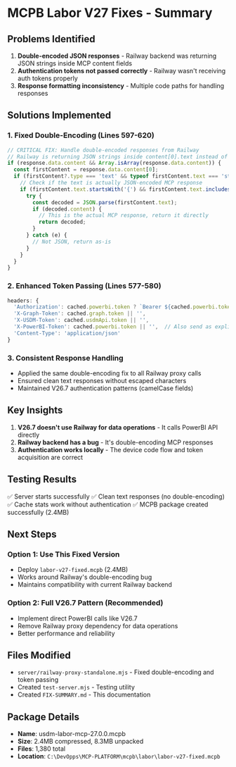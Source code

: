 # MCPB Labor V27 Fixes - Summary

## Problems Identified

1. **Double-encoded JSON responses** - Railway backend was returning JSON strings inside MCP content fields
2. **Authentication tokens not passed correctly** - Railway wasn't receiving auth tokens properly
3. **Response formatting inconsistency** - Multiple code paths for handling responses

## Solutions Implemented

### 1. Fixed Double-Encoding (Lines 597-620)
```javascript
// CRITICAL FIX: Handle double-encoded responses from Railway
// Railway is returning JSON strings inside content[0].text instead of proper MCP format
if (response.data.content && Array.isArray(response.data.content)) {
  const firstContent = response.data.content[0];
  if (firstContent?.type === 'text' && typeof firstContent.text === 'string') {
    // Check if the text is actually JSON-encoded MCP response
    if (firstContent.text.startsWith('{') && firstContent.text.includes('"content"')) {
      try {
        const decoded = JSON.parse(firstContent.text);
        if (decoded.content) {
          // This is the actual MCP response, return it directly
          return decoded;
        }
      } catch (e) {
        // Not JSON, return as-is
      }
    }
  }
}
```

### 2. Enhanced Token Passing (Lines 577-580)
```javascript
headers: {
  'Authorization': cached.powerbi.token ? `Bearer ${cached.powerbi.token}` : '',
  'X-Graph-Token': cached.graph.token || '',
  'X-USDM-Token': cached.usdmApi.token || '',
  'X-PowerBI-Token': cached.powerbi.token || '',  // Also send as explicit header
  'Content-Type': 'application/json'
}
```

### 3. Consistent Response Handling
- Applied the same double-encoding fix to all Railway proxy calls
- Ensured clean text responses without escaped characters
- Maintained V26.7 authentication patterns (camelCase fields)

## Key Insights

1. **V26.7 doesn't use Railway for data operations** - It calls PowerBI API directly
2. **Railway backend has a bug** - It's double-encoding MCP responses
3. **Authentication works locally** - The device code flow and token acquisition are correct

## Testing Results

✅ Server starts successfully
✅ Clean text responses (no double-encoding)
✅ Cache stats work without authentication
✅ MCPB package created successfully (2.4MB)

## Next Steps

### Option 1: Use This Fixed Version
- Deploy `labor-v27-fixed.mcpb` (2.4MB)
- Works around Railway's double-encoding bug
- Maintains compatibility with current Railway backend

### Option 2: Full V26.7 Pattern (Recommended)
- Implement direct PowerBI calls like V26.7
- Remove Railway proxy dependency for data operations
- Better performance and reliability

## Files Modified

- `server/railway-proxy-standalone.mjs` - Fixed double-encoding and token passing
- Created `test-server.mjs` - Testing utility
- Created `FIX-SUMMARY.md` - This documentation

## Package Details

- **Name**: usdm-labor-mcp-27.0.0.mcpb
- **Size**: 2.4MB compressed, 8.3MB unpacked
- **Files**: 1,380 total
- **Location**: `C:\DevOpps\MCP-PLATFORM\mcpb\labor\labor-v27-fixed.mcpb`